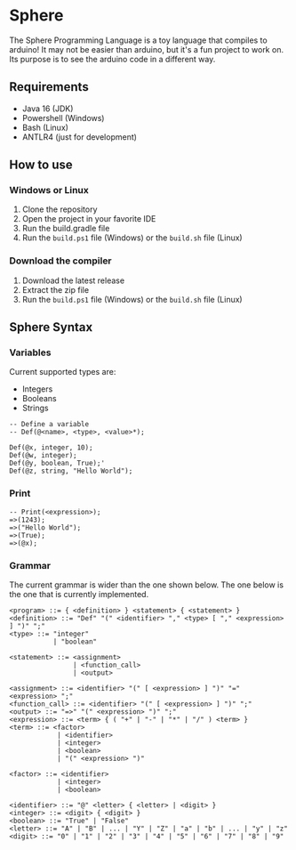 # Sphere

The Sphere Programming Language is a toy language that compiles to arduino! 
It may not be easier than arduino, but it's a fun project to work on. Its purpose
is to see the arduino code in a different way. 

## Requirements
- Java 16 (JDK)
- Powershell (Windows)
- Bash (Linux)
- ANTLR4 (just for development)

## How to use
### Windows or Linux

1. Clone the repository
2. Open the project in your favorite IDE
3. Run the build.gradle file
4. Run the `build.ps1` file (Windows) or the `build.sh` file (Linux)

### Download the compiler
1. Download the latest release
2. Extract the zip file
3. Run the `build.ps1` file (Windows) or the `build.sh` file (Linux)


## Sphere Syntax
### Variables

Current supported types are:
- Integers
- Booleans
- Strings

```
-- Define a variable
-- Def(@<name>, <type>, <value>*);

Def(@x, integer, 10);
Def(@w, integer);
Def(@y, boolean, True);'
Def(@z, string, "Hello World");
```

### Print

```
-- Print(<expression>);
=>(1243);
=>("Hello World");
=>(True);
=>(@x);
```

### Grammar
The current grammar is wider than the one shown below. 
The one below is the one that is currently implemented.
```agsl
<program> ::= { <definition> } <statement> { <statement> }
<definition> ::= "Def" "(" <identifier> "," <type> [ "," <expression> ] ")" ";"
<type> ::= "integer" 
           | "boolean"

<statement> ::= <assignment> 
                | <function_call> 
                | <output>

<assignment> ::= <identifier> "(" [ <expression> ] ")" "=" <expression> ";"
<function_call> ::= <identifier> "(" [ <expression> ] ")" ";"
<output> ::= "=>" "(" <expression> ")" ";"
<expression> ::= <term> { ( "+" | "-" | "*" | "/" ) <term> }
<term> ::= <factor> 
            | <identifier> 
            | <integer> 
            | <boolean> 
            | "(" <expression> ")"

<factor> ::= <identifier> 
            | <integer> 
            | <boolean>

<identifier> ::= "@" <letter> { <letter> | <digit> }
<integer> ::= <digit> { <digit> }
<boolean> ::= "True" | "False"
<letter> ::= "A" | "B" | ... | "Y" | "Z" | "a" | "b" | ... | "y" | "z"
<digit> ::= "0" | "1" | "2" | "3" | "4" | "5" | "6" | "7" | "8" | "9"
```